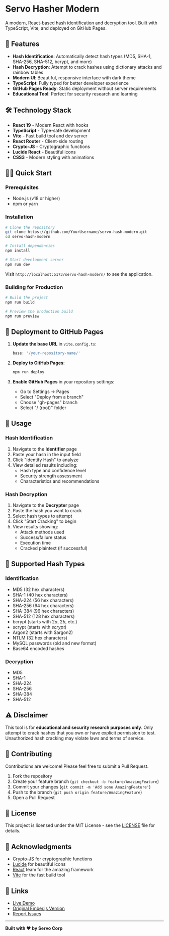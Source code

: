 # Servo Hasher Modern

A modern, React-based hash identification and decryption tool. Built with TypeScript, Vite, and deployed on GitHub Pages.

## 🚀 Features

- **Hash Identification**: Automatically detect hash types (MD5, SHA-1, SHA-256, SHA-512, bcrypt, and more)
- **Hash Decryption**: Attempt to crack hashes using dictionary attacks and rainbow tables
- **Modern UI**: Beautiful, responsive interface with dark theme
- **TypeScript**: Fully typed for better developer experience
- **GitHub Pages Ready**: Static deployment without server requirements
- **Educational Tool**: Perfect for security research and learning

## 🛠 Technology Stack

- **React 19** - Modern React with hooks
- **TypeScript** - Type-safe development
- **Vite** - Fast build tool and dev server
- **React Router** - Client-side routing
- **Crypto-JS** - Cryptographic functions
- **Lucide React** - Beautiful icons
- **CSS3** - Modern styling with animations

## 🏃‍♂️ Quick Start

### Prerequisites

- Node.js (v18 or higher)
- npm or yarn

### Installation

```bash
# Clone the repository
git clone https://github.com/YourUsername/servo-hash-modern.git
cd servo-hash-modern

# Install dependencies
npm install

# Start development server
npm run dev
```

Visit `http://localhost:5173/servo-hash-modern/` to see the application.

### Building for Production

```bash
# Build the project
npm run build

# Preview the production build
npm run preview
```

## 🚀 Deployment to GitHub Pages

1. **Update the base URL** in `vite.config.ts`:
   ```typescript
   base: '/your-repository-name/'
   ```

2. **Deploy to GitHub Pages**:
   ```bash
   npm run deploy
   ```

3. **Enable GitHub Pages** in your repository settings:
   - Go to Settings → Pages
   - Select "Deploy from a branch"
   - Choose "gh-pages" branch
   - Select "/ (root)" folder

## 📖 Usage

### Hash Identification

1. Navigate to the **Identifier** page
2. Paste your hash in the input field
3. Click "Identify Hash" to analyze
4. View detailed results including:
   - Hash type and confidence level
   - Security strength assessment
   - Characteristics and recommendations

### Hash Decryption

1. Navigate to the **Decrypter** page
2. Paste the hash you want to crack
3. Select hash types to attempt
4. Click "Start Cracking" to begin
5. View results showing:
   - Attack methods used
   - Success/failure status
   - Execution time
   - Cracked plaintext (if successful)

## 🔧 Supported Hash Types

### Identification
- MD5 (32 hex characters)
- SHA-1 (40 hex characters)
- SHA-224 (56 hex characters)
- SHA-256 (64 hex characters)
- SHA-384 (96 hex characters)
- SHA-512 (128 hex characters)
- bcrypt (starts with $2a$, $2b$, etc.)
- scrypt (starts with $scrypt$)
- Argon2 (starts with $argon2)
- NTLM (32 hex characters)
- MySQL passwords (old and new format)
- Base64 encoded hashes

### Decryption
- MD5
- SHA-1
- SHA-224
- SHA-256
- SHA-384
- SHA-512

## ⚠️ Disclaimer

This tool is for **educational and security research purposes only**. Only attempt to crack hashes that you own or have explicit permission to test. Unauthorized hash cracking may violate laws and terms of service.

## 🤝 Contributing

Contributions are welcome! Please feel free to submit a Pull Request.

1. Fork the repository
2. Create your feature branch (`git checkout -b feature/AmazingFeature`)
3. Commit your changes (`git commit -m 'Add some AmazingFeature'`)
4. Push to the branch (`git push origin feature/AmazingFeature`)
5. Open a Pull Request

## 📝 License

This project is licensed under the MIT License - see the [LICENSE](LICENSE) file for details.

## 🙏 Acknowledgments

- [Crypto-JS](https://github.com/brix/crypto-js) for cryptographic functions
- [Lucide](https://lucide.dev/) for beautiful icons
- [React](https://reactjs.org/) team for the amazing framework
- [Vite](https://vitejs.dev/) for the fast build tool

## 🔗 Links

- [Live Demo](https://yourusername.github.io/servo-hash-modern/)
- [Original Ember.js Version](https://github.com/ServoCorp/Servo-Hash)
- [Report Issues](https://github.com/YourUsername/servo-hash-modern/issues)

---

**Built with ❤️ by Servo Corp**
